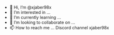 - 👋 Hi, I’m @xjaber98x
- 👀 I’m interested in ...
- 🌱 I’m currently learning ...
- 💞️ I’m looking to collaborate on ...
- 📫 How to reach me ... Discord channel xjaber98x

<!---
xjaber98x/xjaber98x is a ✨ special ✨ repository because its `README.md` (this file) appears on your GitHub profile.
You can click the Preview link to take a look at your changes.
--->
